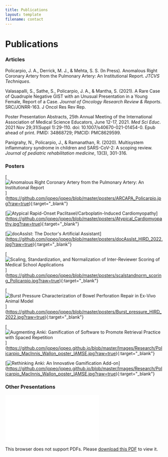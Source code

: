 ```yaml
---
title: Publications
layout: template
filename: contact
---
```


# Publications

### Articles

Policarpio, J. A., Derrick, M. J., & Mehta, S. S. (In Press). Anomalous Right Coronary Artery from the Pulmonary Artery: An Institutional Report. *JTCVS Techniques*.

Valasapalli, S., Sathe, S., Policarpio, J. A., & Mantha, S. (2021). A Rare Case of Quadruple Negative GIST with an Unusual Presentation in a Young Female, Report of a Case. *Journal of Oncology Research Review & Reports*. SRC/JONRR-163. J Oncol Res Rev Rep.

Poster Presentation Abstracts, 25th Annual Meeting of the International Association of Medical Science Educators, June 12-17, 2021. *Med Sci Educ*. 2021 Nov 29;31(Suppl 1):29-110. doi: 10.1007/s40670-021-01454-0. Epub ahead of print. PMID: 34868729; PMCID: PMC8629599.

Panigrahy, N., Policarpio, J., & Ramanathan, R. (2020). Multisystem inflammatory syndrome in children and SARS-CoV-2: A scoping review. *Journal of pediatric rehabilitation medicine*, 13(3), 301-316.

### Posters

[![Anomalous Right Coronary Artery from the Pulmonary Artery: An Institutional Report](..\jopeo/posters/ARCAPA_Policarpio.jpg)]
(https://github.com/jopeo/jopeo/blob/master/posters/ARCAPA_Policarpio.jpg?raw=true){:target="_blank"}

[![Atypical Rapid-Onset Paclitaxel/Carboplatin-Induced Cardiomyopathy](..\jopeo/posters/Atypical_Cardiomyopathy.jpg)]
(https://github.com/jopeo/jopeo/blob/master/posters/Atypical_Cardiomyopathy.jpg?raw=true){:target="_blank"}

[![docAssIst: The Doctor's Artificial Assistant](..\jopeo/posters/docAssIst_HIRD_2022.jpg)]
(https://github.com/jopeo/jopeo/blob/master/posters/docAssIst_HIRD_2022.jpg?raw=true){:target="_blank"}

[![Scaling, Standardization, and Normalization of Inter-Reviewer Scoring of Medical School Applications](..\jopeo/posters/scalstandnorm_scoring_Policarpio.jpg)]
(https://github.com/jopeo/jopeo/blob/master/posters/scalstandnorm_scoring_Policarpio.jpg?raw=true){:target="_blank"}

[![Burst Pressure Characterization of Bowel Perforation Repair in Ex-Vivo Animal Model](..\jopeo/posters/Burst_pressure_HIRD_2022.jpg)]
(https://github.com/jopeo/jopeo/blob/master/posters/Burst_pressure_HIRD_2022.jpg?raw=true){:target="_blank"}

[![Augmenting Anki: Gamification of Software to Promote Retrieval Practice with Spaced
Repetition](..\jopeo.github.io/Images/Research/Policarpio_MacInnis_Wallon_poster_IAMSE.jpg)]
(https://github.com/jopeo/jopeo.github.io/blob/master/Images/Research/Policarpio_MacInnis_Wallon_poster_IAMSE.jpg?raw=true){:target="_blank"}

[![Rethinking Anki: An Innovative Gamification Add-on](..\jopeo.github.io/Images/Research/MELS_Poster.jpg)]
(https://github.com/jopeo/jopeo.github.io/blob/master/Images/Research/Policarpio_MacInnis_Wallon_poster_IAMSE.jpg?raw=true){:target="_blank"}

### Other Presentations

<object data="..\jopeo.github.io/Images/Research/CIMED_HIRD.pdf" width="100%" height="800px">
    <embed src="..\jopeo.github.io/Images/Research/CIMED_HIRD.pdf">
        <p>This browser does not support PDFs. Please <a href="..\jopeo.github.io/Images/Research/CIMED_HIRD.pdf">download this PDF</a> to view it.</p>
</object>



